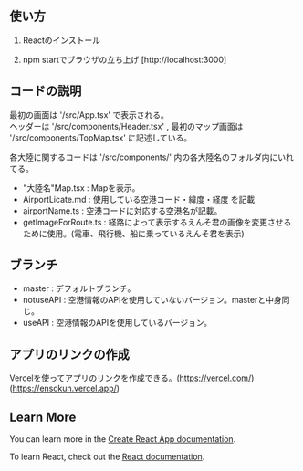 ## 使い方
1. Reactのインストール

2. npm startでブラウザの立ち上げ [http://localhost:3000]


## コードの説明
最初の画面は '/src/App.tsx' で表示される。  
ヘッダーは '/src/components/Header.tsx' , 最初のマップ画面は '/src/components/TopMap.tsx' に記述している。  


各大陸に関するコードは '/src/components/' 内の各大陸名のフォルダ内にいれてる。  
* "大陸名"Map.tsx : Mapを表示。  
* AirportLicate.md : 使用している空港コード・緯度・経度 を記載  
* airportName.ts : 空港コードに対応する空港名が記載。  
* getImageForRoute.ts : 経路によって表示するえんそ君の画像を変更させるために使用。(電車、飛行機、船に乗っているえんそ君を表示)  


## ブランチ
* master : デフォルトブランチ。
* notuseAPI : 空港情報のAPIを使用していないバージョン。masterと中身同じ。
* useAPI : 空港情報のAPIを使用しているバージョン。


## アプリのリンクの作成
Vercelを使ってアプリのリンクを作成できる。(https://vercel.com/)  
(https://ensokun.vercel.app/)


## Learn More

You can learn more in the [Create React App documentation](https://facebook.github.io/create-react-app/docs/getting-started).

To learn React, check out the [React documentation](https://reactjs.org/).
